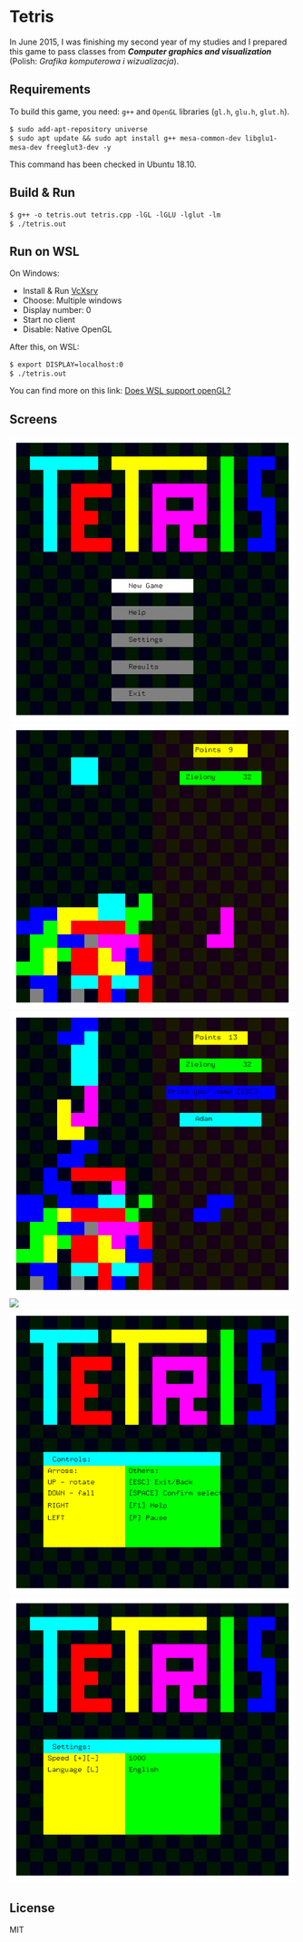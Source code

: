 # Tetris

In June 2015, I was finishing my second year of my studies and I prepared this game to pass classes from ***Computer graphics and visualization*** (Polish: *Grafika komputerowa i wizualizacja*).

## Requirements

To build this game, you need: `g++` and `OpenGL` libraries (`gl.h`, `glu.h`, `glut.h`).

```shell
$ sudo add-apt-repository universe
$ sudo apt update && sudo apt install g++ mesa-common-dev libglu1-mesa-dev freeglut3-dev -y
```

This command has been checked in Ubuntu 18.10.

## Build & Run

```shell
$ g++ -o tetris.out tetris.cpp -lGL -lGLU -lglut -lm
$ ./tetris.out
```

## Run on WSL

On Windows:
- Install & Run [VcXsrv](https://sourceforge.net/projects/vcxsrv/)
- Choose: Multiple windows
- Display number: 0
- Start no client
- Disable: Native OpenGL

After this, on WSL:

```shell
$ export DISPLAY=localhost:0
$ ./tetris.out
```

You can find more on this link: [Does WSL support openGL?](https://github.com/microsoft/WSL/issues/2855#issuecomment-358861903)

## Screens

![](./docs/tetris-menu.png)
![](./docs/tetris-game.png)
![](./docs/tetris-end.png)
![](./docsimg/tetris-results.png)
![](./docs/tetris-help.png)
![](./docs/tetris-settings.png)

## License
MIT
